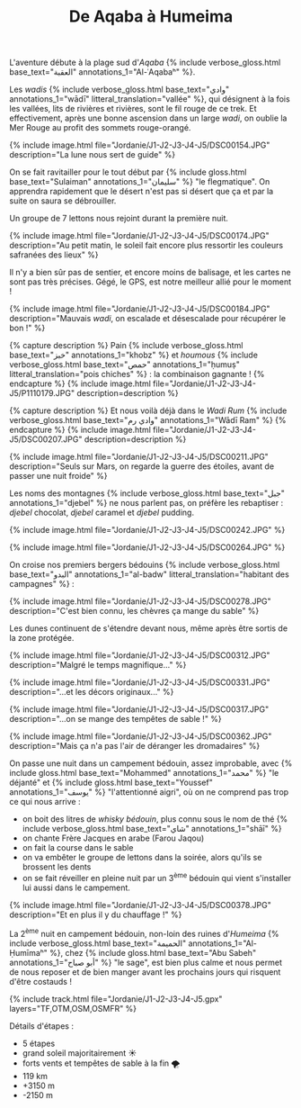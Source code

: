 ﻿---
title: "De Aqaba à Humeima"
permalink: /Jordanie/J1-J2-J3-J4-J5/
sidebar:
  nav: "jordanie"
enable_tracks: true
---

L'aventure débute à la plage sud d'*Aqaba*
{% include verbose_gloss.html base_text="العقبة" annotations_1="Al-ʿAqabaʰ" %}.

Les *wadis*
{% include verbose_gloss.html base_text="وادي" annotations_1="wādī" litteral_translation="vallée" %},
qui désignent à la fois les vallées, lits de rivières et rivières, sont le fil rouge de ce trek.
Et effectivement, après une bonne ascension dans un large *wadi*, on oublie la Mer Rouge au profit des sommets rouge-orangé.

{% include image.html file="Jordanie/J1-J2-J3-J4-J5/DSC00154.JPG" description="La lune nous sert de guide" %}

On se fait ravitailler pour le tout début par {% include gloss.html base_text="Sulaiman" annotations_1="سليمان" %} "le flegmatique".
On apprendra rapidement que le désert n'est pas si désert que ça et par la suite on saura se débrouiller.

Un groupe de 7 lettons nous rejoint durant la première nuit.

{% include image.html file="Jordanie/J1-J2-J3-J4-J5/DSC00174.JPG" description="Au petit matin, le soleil fait encore plus ressortir les couleurs safranées des lieux" %}

Il n'y a bien sûr pas de sentier, et encore moins de balisage, et les cartes ne sont pas très précises.
Gégé, le GPS, est notre meilleur allié pour le moment !

{% include image.html file="Jordanie/J1-J2-J3-J4-J5/DSC00184.JPG" description="Mauvais *wadi*, on escalade et désescalade pour récupérer le bon !" %}

{% capture description %}
Pain
{% include verbose_gloss.html base_text="خبز" annotations_1="khobz" %}
et *houmous*
{% include verbose_gloss.html base_text="حمص" annotations_1="ḥumuṣ" litteral_translation="pois chiches" %} :
la combinaison gagnante !
{% endcapture %}
{% include image.html file="Jordanie/J1-J2-J3-J4-J5/P1110179.JPG" description=description %}

{% capture description %}
Et nous voilà déjà dans le *Wadi Rum*
{% include verbose_gloss.html base_text="وادي رم" annotations_1="Wādī Ram" %}
{% endcapture %}
{% include image.html file="Jordanie/J1-J2-J3-J4-J5/DSC00207.JPG" description=description %}

{% include image.html file="Jordanie/J1-J2-J3-J4-J5/DSC00211.JPG" description="Seuls sur Mars, on regarde la guerre des étoiles, avant de passer une nuit froide" %}

Les noms des montagnes
{% include verbose_gloss.html base_text="جبل" annotations_1="djebel" %}
ne nous parlent pas, on préfère les rebaptiser : *djebel* chocolat, *djebel* caramel et *djebel* pudding.

{% include image.html file="Jordanie/J1-J2-J3-J4-J5/DSC00242.JPG" %}

{% include image.html file="Jordanie/J1-J2-J3-J4-J5/DSC00264.JPG" %}

On croise nos premiers bergers bédouins
{% include verbose_gloss.html base_text="البدو" annotations_1="al-badw" litteral_translation="habitant des campagnes" %} :

{% include image.html file="Jordanie/J1-J2-J3-J4-J5/DSC00278.JPG" description="C'est bien connu, les chèvres ça mange du sable" %}

Les dunes continuent de s'étendre devant nous, même après être sortis de la zone protégée.

{% include image.html file="Jordanie/J1-J2-J3-J4-J5/DSC00312.JPG" description="Malgré le temps magnifique..." %}

{% include image.html file="Jordanie/J1-J2-J3-J4-J5/DSC00331.JPG" description="...et les décors originaux..." %}

{% include image.html file="Jordanie/J1-J2-J3-J4-J5/DSC00317.JPG" description="...on se mange des tempêtes de sable !" %}

{% include image.html file="Jordanie/J1-J2-J3-J4-J5/DSC00362.JPG" description="Mais ça n'a pas l'air de déranger les dromadaires" %}

On passe une nuit dans un campement bédouin, assez improbable,
avec {% include gloss.html base_text="Mohammed" annotations_1="محمد" %} "le déjanté"
et {% include gloss.html base_text="Youssef" annotations_1="يوسف" %} "l'attentionné aigri",
où on ne comprend pas trop ce qui nous arrive :
* on boit des litres de *whisky bédouin*, plus connu sous le nom de thé
  {% include verbose_gloss.html base_text="شاي" annotations_1="shāī" %}
* on chante Frère Jacques en arabe (Farou Jaqou)
* on fait la course dans le sable
* on va embêter le groupe de lettons dans la soirée, alors qu'ils se brossent les dents
* on se fait réveiller en pleine nuit par un 3<sup>ème</sup> bédouin qui vient s'installer lui aussi dans le campement.

{% include image.html file="Jordanie/J1-J2-J3-J4-J5/DSC00378.JPG" description="Et en plus il y du chauffage !" %}

La 2<sup>ème</sup> nuit en campement bédouin, non-loin des ruines d'*Humeima*
{% include verbose_gloss.html base_text="الحميمة" annotations_1="Al-Ḥumīmaʰ" %},
chez {% include gloss.html base_text="Abu Sabeh" annotations_1="أبو صباح" %} "le sage",
est bien plus calme et nous permet de nous reposer et de bien manger avant les prochains jours qui risquent d'être costauds !

{% include track.html file="Jordanie/J1-J2-J3-J4-J5.gpx" layers="TF,OTM,OSM,OSMFR" %}

Détails d'étapes :
* 5 étapes
* grand soleil majoritairement :sunny:
* forts vents et tempêtes de sable à la fin :tornado:
* 119 km
* +3150 m
* -2150 m
